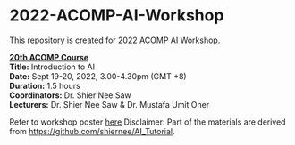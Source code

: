 # 2022-ACOMP-AI-Workshop

This repository is created for 2022 ACOMP AI Workshop.

<b><u>20th ACOMP Course</u></b> <br>
<b>Title:</b> 	Introduction to AI <br>
<b>Date:</b>	Sept 19-20, 2022, 3.00-4.30pm (GMT +8) <br>
<b>Duration:</b>	1.5 hours <br>
<b>Coordinators:</b> Dr. Shier Nee Saw <br>
<b>Lecturers:</b>	Dr. Shier Nee Saw & Dr. Mustafa Umit Oner<br>


Refer to workshop poster <a href="https://github.com/shiernee/2022-ACOMP-AI-Workshop/blob/main/ACOMP_poster_2022.pdf">here</a> 
Disclaimer: Part of the materials are derived from https://github.com/shiernee/AI_Tutorial.
